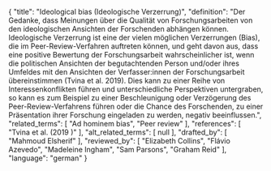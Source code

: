 {
    "title": "Ideological bias (Ideologische Verzerrung)",
    "definition": "Der Gedanke, dass Meinungen über die Qualität von Forschungsarbeiten von den ideologischen Ansichten der Forschenden abhängen können. Ideologische Verzerrung ist eine der vielen möglichen Verzerrungen (Bias), die im Peer-Review-Verfahren auftreten können, und geht davon aus, dass eine positive Bewertung der Forschungsarbeit wahrscheinlicher ist, wenn die politischen Ansichten der begutachtenden Person und/oder ihres Umfeldes mit den Ansichten der Verfasser:innen der Forschungsarbeit übereinstimmen (Tvina et al. 2019). Dies kann zu einer Reihe von Interessenkonflikten führen und unterschiedliche Perspektiven untergraben, so kann es zum Beispiel zu einer Beschleunigung oder Verzögerung des Peer-Review-Verfahrens führen oder die Chance des Forschenden, zu einer Präsentation ihrer Forschung eingeladen zu werden, negativ beeinflussen.",
    "related_terms": [
        "Ad hominem bias",
        "Peer review"
    ],
    "references": [
        "Tvina et al. (2019 )"
    ],
    "alt_related_terms": [
        null
    ],
    "drafted_by": [
        "Mahmoud Elsherif"
    ],
    "reviewed_by": [
        "Elizabeth Collins",
        "Flávio Azevedo",
        "Madeleine Ingham",
        "Sam Parsons",
        "Graham Reid"
    ],
    "language": "german"
}